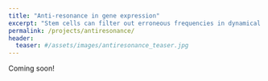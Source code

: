 ```yaml
---
title: "Anti-resonance in gene expression"
excerpt: "Stem cells can filter out erroneous frequencies in dynamical developmental signals."
permalink: /projects/antiresonance/
header:
  teaser: #/assets/images/antiresonance_teaser.jpg
---
```


Coming soon!